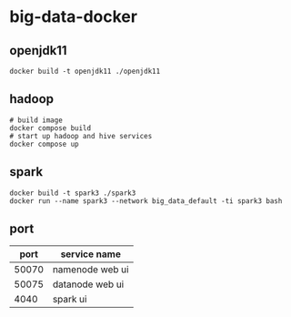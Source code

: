 # big-data-docker

## openjdk11

```shell
docker build -t openjdk11 ./openjdk11
```

## hadoop

```shell
# build image
docker compose build
# start up hadoop and hive services
docker compose up
```



## spark

```shell
docker build -t spark3 ./spark3
docker run --name spark3 --network big_data_default -ti spark3 bash
```

## port

| port  | service name    |
| ----- | --------------- |
| 50070 | namenode web ui |
| 50075 | datanode web ui |
| 4040  | spark ui        |



